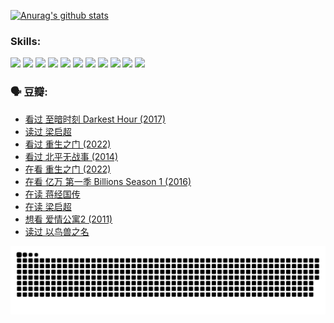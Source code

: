 
[![Anurag's github stats](https://github-readme-stats.vercel.app/api?username=w940853815)](https://github.com/anuraghazra/github-readme-stats)

### Skills:

<code><img height="32" src="https://cdn.jsdelivr.net/npm/simple-icons@v5/icons/python.svg"></code>
<code><img height="32" src="https://cdn.jsdelivr.net/npm/simple-icons@v5/icons/javascript.svg"></code>
<code><img height="32" src="https://cdn.jsdelivr.net/npm/simple-icons@v5/icons/django.svg"></code>
<code><img height="32" src="https://cdn.jsdelivr.net/npm/simple-icons@v5/icons/flask.svg"></code>
<code><img height="32" src="https://cdn.jsdelivr.net/npm/simple-icons@v5/icons/vuetify.svg"></code>
<code><img height="32" src="https://cdn.jsdelivr.net/npm/simple-icons@v5/icons/git.svg"></code>
<code><img height="32" src="https://cdn.jsdelivr.net/npm/simple-icons@v5/icons/docker.svg"></code>
<code><img height="32" src="https://cdn.jsdelivr.net/npm/simple-icons@v5/icons/postgresql.svg"></code>
<code><img height="32" src="https://cdn.jsdelivr.net/npm/simple-icons@v5/icons/elasticsearch.svg"></code>
<code><img height="32" src="https://cdn.jsdelivr.net/npm/simple-icons@v5/icons/macos.svg"></code>
<code><img height="32" src="https://cdn.jsdelivr.net/npm/simple-icons@v5/icons/linux.svg"></code>

### 🗣 豆瓣:

<!-- DOUBAN-ACTIVITIES:START -->
- [看过 至暗时刻 Darkest Hour‎ (2017)](https://www.douban.com/people/136069238/status/3891150447/?_i=54460116)
- [读过 梁启超](https://www.douban.com/people/136069238/status/3890762532/?_i=54460116)
- [看过 重生之门‎ (2022)](https://www.douban.com/people/136069238/status/3890599462/?_i=54460116)
- [看过 北平无战事‎ (2014)](https://www.douban.com/people/136069238/status/3889810506/?_i=54460116)
- [在看 重生之门‎ (2022)](https://www.douban.com/people/136069238/status/3882598762/?_i=54460116)
- [在看 亿万 第一季 Billions Season 1‎ (2016)](https://www.douban.com/people/136069238/status/3878098700/?_i=54460116)
- [在读 蒋经国传](https://www.douban.com/people/136069238/status/3877458956/?_i=54460116)
- [在读 梁启超](https://www.douban.com/people/136069238/status/3876806133/?_i=54460116)
- [想看 爱情公寓2‎ (2011)](https://www.douban.com/people/136069238/status/3876682115/?_i=54460116)
- [读过 以鸟兽之名](https://www.douban.com/people/136069238/status/3876369302/?_i=54460116)
<!-- DOUBAN-ACTIVITIES:END -->


![Snake animation](https://raw.githubusercontent.com/w940853815/w940853815/output/github-contribution-grid-snake.svg)

<!--
**w940853815/w940853815** is a ✨ _special_ ✨ repository because its `README.md` (this file) appears on your GitHub profile.

Here are some ideas to get you started:

- 🔭 I’m currently working on ...
- 🌱 I’m currently learning ...
- 👯 I’m looking to collaborate on ...
- 🤔 I’m looking for help with ...
- 💬 Ask me about ...
- 📫 How to reach me: ...
- 😄 Pronouns: ...
- ⚡ Fun fact: ...
-->
